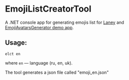 # EmojiListCreatorTool

A .NET console app for generating emojis list for [Laney](https://elor.top/laney/v1) and [EmojiAvatarsGenerator demo app](https://github.com/Elorucov/EmojiAvatarsGenerator).

## Usage:
```elct en```

where `en` — language (ru, en, uk).

The tool generates a json file called "emoji_en.json"
